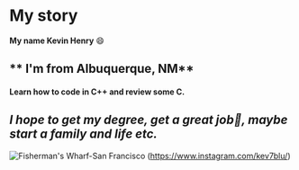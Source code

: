 # My story 
__My name Kevin Henry__ :smile: 
## ** I'm from Albuquerque, NM** 
#### Learn how to code in C++ and review some C. 
## __*I hope to get my degree, get a great job:tada:, maybe start a family and life etc.*__ 
              
![Fisherman's Wharf-San Francisco](https://photos.app.goo.gl/yHjHCM7kdbivKA9a9) 
(https://www.instagram.com/kev7blu/) 
